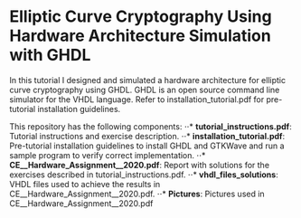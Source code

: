 # Elliptic Curve Cryptography Using Hardware Architecture Simulation with GHDL
In this tutorial I designed and simulated a hardware architecture for elliptic curve cryptography using GHDL. GHDL is an open source command line simulator for the VHDL language. Refer to installation_tutorial.pdf for pre-tutorial installation guidelines.

This repository has the following components:
⋅⋅* **tutorial_instructions.pdf**: Tutorial instructions and exercise description.
⋅⋅* **installation_tutorial.pdf**: Pre-tutorial installation guidelines to install GHDL and GTKWave and run a sample program to verify correct implementation.
⋅⋅* **CE__Hardware_Assignment__2020.pdf**: Report with solutions for the exercises described in tutorial_instructions.pdf.
⋅⋅* **vhdl_files_solutions**: VHDL files used to achieve the results in CE__Hardware_Assignment__2020.pdf.
⋅⋅* **Pictures**: Pictures used in CE__Hardware_Assignment__2020.pdf
